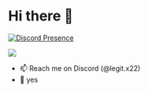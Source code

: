 # Hi there 👋

[![Discord Presence](https://lanyard-profile-readme.vercel.app/api/856933195362467862?theme=light&bg=0080ff&animated=true&borderRadius=30px&idleMessage=Not%20active%20now)](https://discord.com/users/856933195362467862)

![](https://komarev.com/ghpvc/?username=ImLegiitXD&color=blue)

- 📫 Reach me on Discord (@legit.x22)
- 🎯 yes
<!--
**ImLegiitXD/ImLegiitXD** is a ✨ _special_ ✨ repository because its `README.md` (this file) appears on your GitHub profile.
-->
